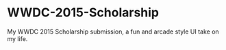 # WWDC-2015-Scholarship
My WWDC 2015 Scholarship submission, a fun and arcade style UI take on my life.
